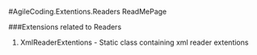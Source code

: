 ﻿#AgileCoding.Extentions.Readers ReadMePage

###Extensions related to Readers

1.	XmlReaderExtentions - Static class containing xml reader extentions
